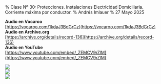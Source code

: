 % Clase Nº 30: Protecciones. Instalaciones Electricidad Domiciliaria. Corriente máxima por conductor.
% Andrés Imlauer
% 27 Mayo 2025

**Audio en Vocaroo**  
[https://vocaroo.com/1kdaJ3BdGrCz](https://vocaroo.com/1kdaJ3BdGrCz)  
**Audio en Archive.org**  
[https://archive.org/details/record-136](https://archive.org/details/record-136)  
**Audio en YouTube**  
[https://www.youtube.com/embed/_ZEMCV9rZlM](https://www.youtube.com/embed/_ZEMCV9rZlM)

![](https://blogger.googleusercontent.com/img/b/R29vZ2xl/AVvXsEgNv0psiBumGuwCbPTtkA9ZaTOexi0yYjAJzd5ihpXqITRDxp8SGsTFYixpdTL6yp5-uzEgw2TWqoGV2NIr2ivF222YdOwnso8ksLqJMHyy4AtB5a9-uYteIJiyq4d8rrTAFO-WD7yjMRo0i2FSXYou9Rp8rgtiimw4RCL37dOPBe-tqpzeG4lz4gzVg-8/s4160/IMG_20250526_194559815.jpg)  
![](https://blogger.googleusercontent.com/img/b/R29vZ2xl/AVvXsEgYESTHYVjKYsKt0FP_8OIhcORkB6QZhooyejYLHZVJLnAIZhbuM9CR1HWqsJGPvud8FejdkHhVylcrPmeLd1lnMLqF5IxzFY-V7FjyDFemizIs7WqFTNsmMuCBwalC5cdrR9pQ6MomqrkVtfYPE5RHZvtabFTe3XPuo-LlLJGMuQoXr30lg8guidYADGw/s4160/IMG_20250526_195721098.jpg)  
![](https://blogger.googleusercontent.com/img/b/R29vZ2xl/AVvXsEgvkzEIEaPBxpahseUbE-Z0jlMTYLcf7lAM2i3co2hkJ9hDgqf-KAcTWfLvlvP1mr6j7p5MhozfMpf-6JmLxa_U3pNwNor4eLx6kCJ8ySlFZQjF90NIRyvyF6Vf975P-n6oQCPBUpKYA33rWq1WygNbpN-4iLg4NkrQk-NgMT3TAF7oQZcESuU79gXvSMI/s4160/IMG_20250526_201536814.jpg)  
  
